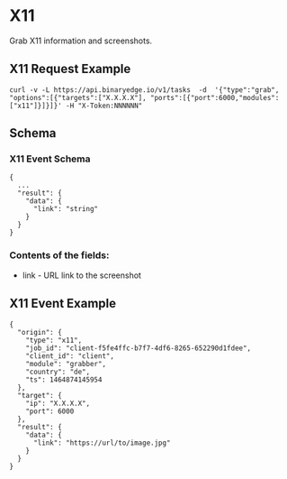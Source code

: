 # X11

Grab X11 information and screenshots.

## X11 Request Example

  ```
curl -v -L https://api.binaryedge.io/v1/tasks  -d  '{"type":"grab", "options":[{"targets":["X.X.X.X"], "ports":[{"port":6000,"modules": ["x11"]}]}]}' -H "X-Token:NNNNNN"
  ```

## Schema

### X11 Event Schema
```
{
  ...
  "result": {
    "data": {
      "link": "string"
    }
  }
}
```

### Contents of the fields:

  * link - URL link to the screenshot

## X11 Event Example

```
{
  "origin": {
    "type": "x11",
    "job_id": "client-f5fe4ffc-b7f7-4df6-8265-652290d1fdee",
    "client_id": "client",
    "module": "grabber",
    "country": "de",
    "ts": 1464874145954
  },
  "target": {
    "ip": "X.X.X.X",
    "port": 6000
  },
  "result": {
    "data": {
      "link": "https://url/to/image.jpg"
    }
  }
}
```

